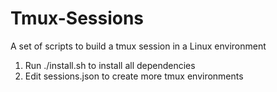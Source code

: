 # Tmux-Sessions
A set of scripts to build a tmux session in a Linux environment

1. Run ./install.sh to install all dependencies
2. Edit sessions.json to create more tmux environments 